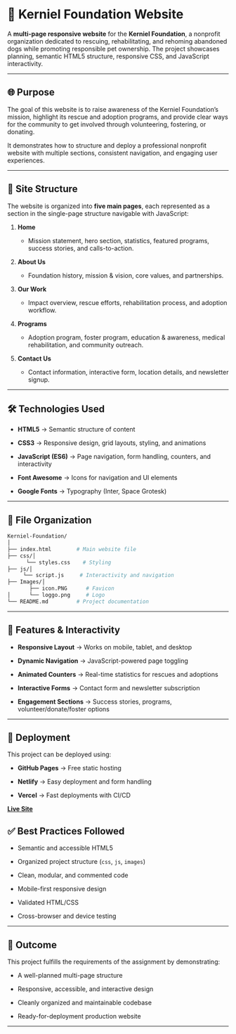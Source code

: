🐾 Kerniel Foundation Website
=============================

A **multi-page responsive website** for the **Kerniel Foundation**, a nonprofit organization dedicated to rescuing, rehabilitating, and rehoming abandoned dogs while promoting responsible pet ownership. The project showcases planning, semantic HTML5 structure, responsive CSS, and JavaScript interactivity.

* * *

🌐 Purpose
----------

The goal of this website is to raise awareness of the Kerniel Foundation’s mission, highlight its rescue and adoption programs, and provide clear ways for the community to get involved through volunteering, fostering, or donating.

It demonstrates how to structure and deploy a professional nonprofit website with multiple sections, consistent navigation, and engaging user experiences.

* * *

📑 Site Structure
-----------------

The website is organized into **five main pages**, each represented as a section in the single-page structure navigable with JavaScript:

1. **Home**
   
   * Mission statement, hero section, statistics, featured programs, success stories, and calls-to-action.

2. **About Us**
   
   * Foundation history, mission & vision, core values, and partnerships.

3. **Our Work**
   
   * Impact overview, rescue efforts, rehabilitation process, and adoption workflow.

4. **Programs**
   
   * Adoption program, foster program, education & awareness, medical rehabilitation, and community outreach.

5. **Contact Us**
   
   * Contact information, interactive form, location details, and newsletter signup.

* * *

🛠️ Technologies Used
---------------------

* **HTML5** → Semantic structure of content

* **CSS3** → Responsive design, grid layouts, styling, and animations

* **JavaScript (ES6)** → Page navigation, form handling, counters, and interactivity

* **Font Awesome** → Icons for navigation and UI elements

* **Google Fonts** → Typography (Inter, Space Grotesk)

* * *

📂 File Organization
--------------------

```bash
Kerniel-Foundation/
│
├── index.html        # Main website file
├── css/│
      └── styles.css    # Styling
├── js/│
     └── script.js     # Interactivity and navigation
├── Images/│
       ├── icon.PNG      # Favicon
│      └── loggo.png     # Logo 
└── README.md         # Project documentation
```

* * *

📱 Features & Interactivity
---------------------------

* **Responsive Layout** → Works on mobile, tablet, and desktop

* **Dynamic Navigation** → JavaScript-powered page toggling

* **Animated Counters** → Real-time statistics for rescues and adoptions

* **Interactive Forms** → Contact form and newsletter subscription

* **Engagement Sections** → Success stories, programs, volunteer/donate/foster options

* * *

🚀 Deployment
-------------

This project can be deployed using:

* **GitHub Pages** → Free static hosting

* **Netlify** → Easy deployment and form handling

* **Vercel** → Fast deployments with CI/CD

**[Live Site](https://kerniel-foundation.netlify.app/)** 

✅ Best Practices Followed
-------------------------

* Semantic and accessible HTML5

* Organized project structure (`css`, `js`, `images`)

* Clean, modular, and commented code

* Mobile-first responsive design

* Validated HTML/CSS

* Cross-browser and device testing

* * *

📌 Outcome
----------

This project fulfills the requirements of the assignment by demonstrating:

* A well-planned multi-page structure

* Responsive, accessible, and interactive design

* Cleanly organized and maintainable codebase

* Ready-for-deployment production website

---


